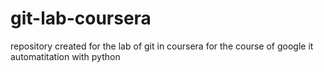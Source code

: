 # git-lab-coursera
repository created for the lab of git in coursera for the course of google it automatitation with python
